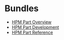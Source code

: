 # Bundles

- [HPM Part Overview](hpm-part-about.md)
- [HPM Part Development](hpm-part-development.md)
- [HPM Part Reference](hpm-part-reference.md)
